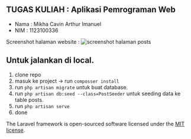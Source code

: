 ## TUGAS KULIAH : Aplikasi Pemrograman Web

-   Nama : Mikha Cavin Arthur Imanuel
-   NIM : 1123100336

Screenshot halaman website :
![screenshot halaman posts](https://i.ibb.co.com/bJXsxdq/screenzy-1730881333716.png)

## Untuk jalankan di local.

1. clone repo
2. masuk ke project -> run `composser install`
3. run `php artisan migrate` untuk buat database.
4. run `php artisan db:seed --class=PostSeeder` untuk seeding data ke table posts.
5. run `php artisan serve`
6. done

The Laravel framework is open-sourced software licensed under the [MIT license](https://opensource.org/licenses/MIT).
